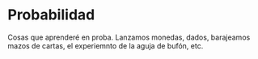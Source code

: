 # Probabilidad
Cosas que aprenderé en proba. Lanzamos monedas, dados, barajeamos mazos de cartas, el experiemnto de la aguja de bufón, etc. 
